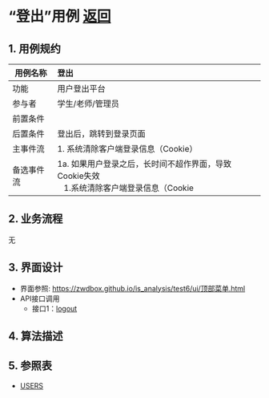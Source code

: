 # “登出”用例 [返回](../README.md)

## 1. 用例规约

|用例名称|登出|
|-------|:-------------|
|功能|用户登出平台|
|参与者|学生/老师/管理员|
|前置条件| |
|后置条件|登出后，跳转到登录页面|
|主事件流| 1. 系统清除客户端登录信息（Cookie）|
|备选事件流|1a. 如果用户登录之后，长时间不超作界面，导致Cookie失效 <br/>&nbsp;&nbsp; 1.系统清除客户端登录信息（Cookie|

## 2. 业务流程
无

## 3. 界面设计
- 界面参照: https://zwdbox.github.io/is_analysis/test6/ui/顶部菜单.html
- API接口调用
    - 接口1：[logout](../接口/logout.md)

## 4. 算法描述
    
## 5. 参照表

- [USERS](../数据库设计.md/#USERS)

